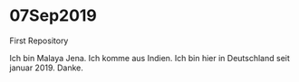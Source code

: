 # 07Sep2019
First Repository

Ich bin Malaya Jena. Ich komme aus Indien. Ich bin hier in Deutschland seit januar 2019.
Danke.
